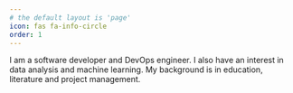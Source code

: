 ```yaml
---
# the default layout is 'page'
icon: fas fa-info-circle
order: 1
---
```

I am a software developer and DevOps engineer. 
I also have an interest in data analysis and machine learning. 
My background is in education, literature and project management.
